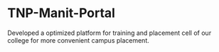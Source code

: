 # TNP-Manit-Portal
 Developed a optimized platform for  training and placement cell of our college  for more convenient campus placement.
